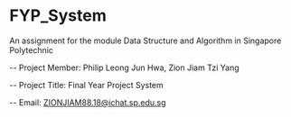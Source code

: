 # FYP_System
An assignment for the module Data Structure and Algorithm in Singapore Polytechnic

-- Project Member: Philip Leong Jun Hwa, Zion Jiam Tzi Yang

-- Project Title: Final Year Project System

-- Email: ZIONJIAM88.18@ichat.sp.edu.sg
